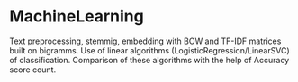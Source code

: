 # MachineLearning
Text preprocessing, stemmig, embedding with BOW and TF-IDF matrices built on bigramms. Use of linear algorithms (LogisticRegression/LinearSVC) of classification.
Comparison of these algorithms with the help of Accuracy score count. 
